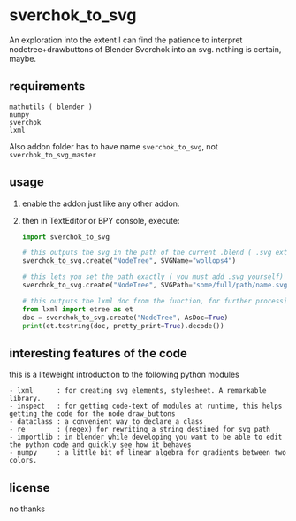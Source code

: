 # sverchok_to_svg

An exploration into the extent I can find the patience to interpret nodetree+drawbuttons of Blender Sverchok into an svg. 
nothing is certain, maybe.

## requirements

   ```console
   mathutils ( blender )
   numpy
   sverchok
   lxml
   ```
Also addon folder has to have name ```sverchok_to_svg```, not ```sverchok_to_svg_master```

## usage

1. enable the addon just like any other addon.

2. then in TextEditor or BPY console, execute:

   ```python
   import sverchok_to_svg

   # this outputs the svg in the path of the current .blend ( .svg extension is added )
   sverchok_to_svg.create("NodeTree", SVGName="wollops4")

   # this lets you set the path exactly ( you must add .svg yourself)
   sverchok_to_svg.create("NodeTree", SVGPath="some/full/path/name.svg")

   # this outputs the lxml doc from the function, for further processing.
   from lxml import etree as et
   doc = sverchok_to_svg.create("NodeTree", AsDoc=True)
   print(et.tostring(doc, pretty_print=True).decode())

   ```

## interesting features of the code

this is a liteweight introduction to the following python modules

```console
- lxml      : for creating svg elements, stylesheet. A remarkable library.
- inspect   : for getting code-text of modules at runtime, this helps getting the code for the node draw_buttons
- dataclass : a convenient way to declare a class
- re        : (regex) for rewriting a string destined for svg path
- importlib : in blender while developing you want to be able to edit the python code and quickly see how it behaves
- numpy     : a little bit of linear algebra for gradients between two colors.

```

## license

no thanks
